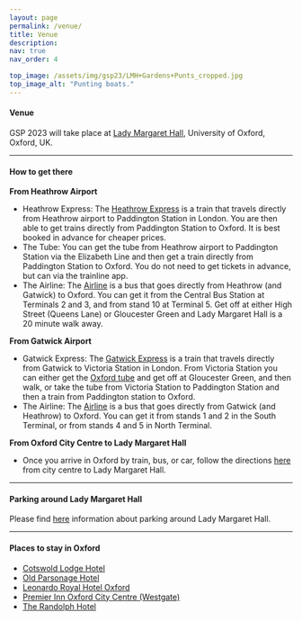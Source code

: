 ```yaml
---
layout: page
permalink: /venue/
title: Venue
description: 
nav: true
nav_order: 4

top_image: /assets/img/gsp23/LMH+Gardens+Punts_cropped.jpg
top_image_alt: "Punting boats."
---
```


#### Venue
GSP 2023 will take place at [Lady Margaret Hall](https://www.lmh.ox.ac.uk), University of Oxford, Oxford, UK.

---
#### How to get there

**From Heathrow Airport**
+ Heathrow Express: The [Heathrow Express](https://www.heathrowexpress.com/) is a train that travels directly from Heathrow airport to Paddington Station in London. You are then able to get trains directly from Paddington Station to Oxford. It is best booked in advance for cheaper prices.
+ The Tube: You can get the tube from Heathrow airport to Paddington Station via the Elizabeth Line and then get a train directly from Paddington Station to Oxford. You do not need to get tickets in advance, but can via the trainline app.
+ The Airline: The [Airline](https://www.theairlineoxford.co.uk/) is a bus that goes directly from Heathrow (and Gatwick) to Oxford. You can get it from the Central Bus Station at Terminals 2 and 3, and from stand 10 at Terminal 5. Get off at either High Street (Queens Lane) or Gloucester Green and Lady Margaret Hall is a 20 minute walk away.

**From Gatwick Airport**
+ Gatwick Express: The [Gatwick Express](https://www.gatwickexpress.com/) is a train that travels directly from Gatwick to Victoria Station in London. From Victoria Station you can either get the [Oxford tube](https://www.stagecoachbus.com/promos-and-offers/oxfordshire/oxford-tube) and get off at Gloucester Green, and then walk, or take the tube from Victoria Station to Paddington Station and then a train from Paddington station to Oxford.
+ The Airline: The [Airline](https://www.theairlineoxford.co.uk/) is a bus that goes directly from Gatwick (and Heathrow) to Oxford. You can get it from stands 1 and 2 in the South Terminal, or from stands 4 and 5 in North Terminal.

**From Oxford City Centre to Lady Margaret Hall**
+ Once you arrive in Oxford by train, bus, or car, follow the directions [here](/assets/pdf/Directions%20to%20Lady%20Margaret%20Hall%20from%20Oxford%20Rail%20and%20Bus%20Stations.pdf) from city centre to Lady Margaret Hall.

---
#### Parking around Lady Margaret Hall

Please find [here](/assets/pdf/Park%20and%20Ride%20Information.pdf) information about parking around Lady Margaret Hall.

---
#### Places to stay in Oxford
 
+ [Cotswold Lodge Hotel](http://www.cotswoldlodgehotel.co.uk/)
+ [Old Parsonage Hotel](https://www.oldparsonagehotel.co.uk/)
+ [Leonardo Royal Hotel Oxford](https://www.leonardohotels.co.uk/hotels/oxford)
+ [Premier Inn Oxford City Centre (Westgate)](https://www.premierinn.com/gb/en/hotels/england/oxfordshire/oxford/oxford-city-centre-westgate.html)
+ [The Randolph Hotel](https://www.graduatehotels.com/oxford-uk/)
